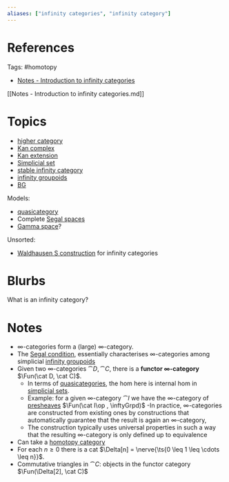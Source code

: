 ```yaml
---
aliases: ["infinity categories", "infinity category"]
---
```


# References 

Tags: #homotopy 

- [Notes - Introduction to infinity categories](Notes%20-%20Introduction%20to%20infinity%20categories.md)

[[Notes - Introduction to infinity categories.md]]

# Topics

- [higher category](higher%20category)
- [Kan complex](Kan%20complex.md)
- [Kan extension](Kan%20extension.md)
- [Simplicial set](Simplicial%20set)
- [stable infinity category](stable%20infinity%20category)
- [infinity groupoids](infinity%20groupoids)
- [BG](classifying%20space.md)

Models:
- [quasicategory](quasicategory.md)
- Complete [Segal spaces](Segal%20spaces)
- [Gamma space](Gamma%20space.md)?

Unsorted:
- [Waldhausen S construction](Waldhausen%20S%20construction) for infinity categories

# Blurbs

What is an infinity category?

# Notes


- ∞-categories form a (large) ∞-category. 
- The [Segal condition](Segal%20condition), essentially characterises ∞-categories among simplicial [infinity groupoids](infinity%20groupoids.md)
- Given two ∞-categories $\cat D, \cat C$, there is a **functor ∞-category** $\Fun(\cat D, \cat C)$. 
	- In terms of [quasicategories](quasicategory.md), the hom here is internal hom in [simplicial sets](simplicial%20set.md). 
	- Example: for a given ∞-category $\cat I$ we have the ∞-category of [presheaves](presheaves) $\Fun(\cat I\op , \inftyGrpd)$
-In practice, ∞-categories are constructed from existing ones by constructions that automatically guarantee that the result is again an ∞-category, 
	- The construction typically uses universal properties in such a way that the resulting ∞-category is only defined up to equivalence
- Can take a [homotopy category](homotopy%20category.md)
- For each $n \geq 0$ there is a cat $\Delta[n] = \nerve{\ts{0 \leq  1 \leq \cdots \leq n}}$.
- Commutative triangles in $\cat C$: objects in the functor category $\Fun(\Delta[2], \cat C)$
